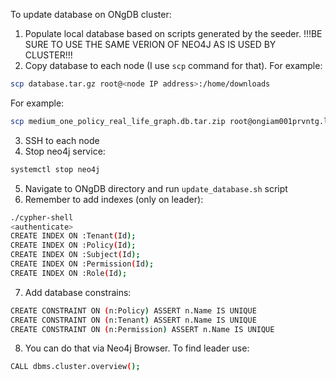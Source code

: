 To update database on ONgDB cluster:
1. Populate local database based on scripts generated by the seeder. 
!!!BE SURE TO USE THE SAME VERION OF NEO4J AS IS USED BY CLUSTER!!!
2. Copy database to each node (I use `scp` command for that). For example:
```bash
scp database.tar.gz root@<node IP address>:/home/downloads
```
For example:
```bash
scp medium_one_policy_real_life_graph.db.tar.zip root@ongiam001prvntg.lin.pr.adform.zone:/home/downloads
```
3. SSH to each node
4. Stop neo4j service:
```bash
systemctl stop neo4j
```
5. Navigate to ONgDB directory and run `update_database.sh` script
6. Remember to add indexes (only on leader):
```bash
./cypher-shell
<authenticate>
CREATE INDEX ON :Tenant(Id);
CREATE INDEX ON :Policy(Id);
CREATE INDEX ON :Subject(Id);
CREATE INDEX ON :Permission(Id);
CREATE INDEX ON :Role(Id);
```
7. Add database constrains:
```bash
CREATE CONSTRAINT ON (n:Policy) ASSERT n.Name IS UNIQUE
CREATE CONSTRAINT ON (n:Tenant) ASSERT n.Name IS UNIQUE
CREATE CONSTRAINT ON (n:Permission) ASSERT n.Name IS UNIQUE
```

8. You can do that via Neo4j Browser. To find leader use:
```bash
CALL dbms.cluster.overview();
```
